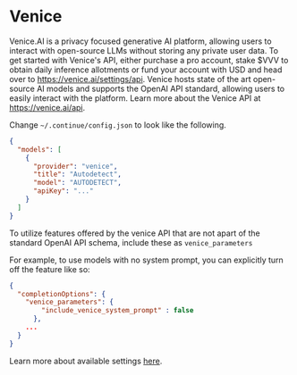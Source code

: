 # Venice

Venice.AI is a privacy focused generative AI platform, allowing users to interact with open-source LLMs without storing any private user data. To get started with Venice's API, either purchase a pro account, stake $VVV to obtain daily inference allotments or fund your account with USD and head over to https://venice.ai/settings/api. Venice hosts state of the art open-source AI models and supports the OpenAI API standard, allowing users to easily interact with the platform. Learn more about the Venice API at https://venice.ai/api.

Change `~/.continue/config.json` to look like the following.

```json title="config.json"
{
  "models": [
    {
      "provider": "venice",
      "title": "Autodetect",
      "model": "AUTODETECT",
      "apiKey": "..."
    }
  ]
}
```

To utilize features offered by the venice API that are not apart of the standard OpenAI API schema, include these as `venice_parameters`

For example, to use models with no system prompt, you can explicitly turn off the feature like so:

```json title="config.json"
{
  "completionOptions": {
    "venice_parameters": {
        "include_venice_system_prompt" : false
      },
    ...
  }
}
```

Learn more about available settings [here](https://docs.venice.ai/api-reference/api-spec).
